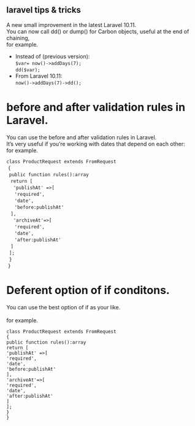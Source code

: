 ## laravel tips & tricks

A new small improvement in the latest Laravel 10.11.<br>
You can now call dd() or dump() for Carbon objects, useful at the end of chaining, <br>for example.

- Instead of (previous version):<br>
`$var= now()->addDays(7);`<br>
`dd($var);`<br>
- From Laravel 10.11:<br>
`now()->addDays(7)->dd();`<br>

# before and after validation rules in Laravel.

You can use the before and after validation rules in Laravel. <br>
It’s very useful if you’re working with dates that depend on each other: <br>for example.

`class ProductRequest extends FromRequest`<br>
&nbsp;`{`<br>
&ensp;`public function rules():array`<br>
&ensp;&nbsp;`return [`<br>
&emsp;&nbsp;`'publishAt' =>[`<br>
&emsp;&ensp;`'required',`<br>
&emsp;&ensp;`'date',`<br>
&emsp;&ensp;`'before:publishAt'`<br>
&ensp;&nbsp;`],`<br>
&emsp;&nbsp;`'archiveAt'=>[`<br>
&emsp;&ensp;`'required',`<br>
&emsp;&ensp;`'date',`<br>
&emsp;&ensp;`'after:publishAt'`<br>
&ensp;&nbsp;`]`<br>
&ensp;`];`<br>
&ensp;`}`<br>
&nbsp;`}`<br>

# Deferent option of if conditons.

You can use the best option of if as your like. <br>
<br>for example.

`class ProductRequest extends FromRequest`<br>
`{`<br>
`public function rules():array`<br>
`return [`<br>
`'publishAt' =>[`<br>
`'required',`<br>
`'date',`<br>
`'before:publishAt'`<br>
`],`<br>
`'archiveAt'=>[`<br>
`'required',`<br>
`'date',`<br>
`'after:publishAt'`<br>
`]`<br>
`];`<br>
`}`<br>
`}`<br>